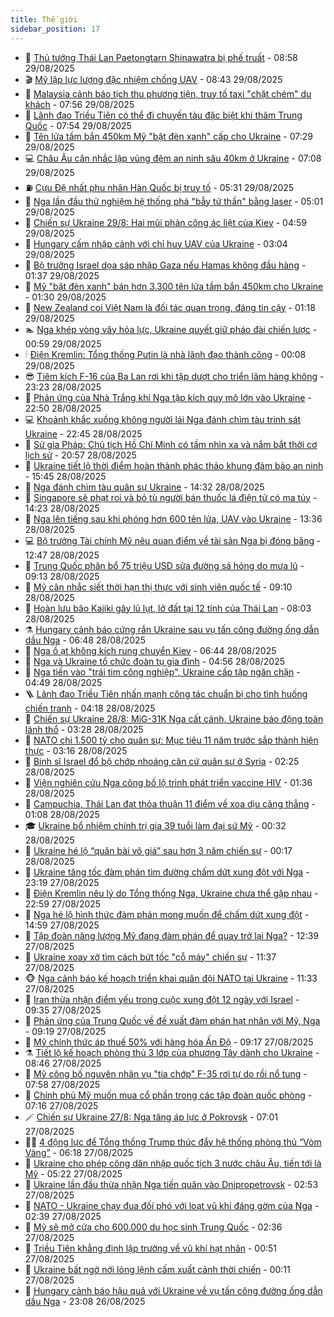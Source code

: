 ```yaml
---
title: Thế giới
sidebar_position: 17
---
```


<!-- dantri-the-gioi:START -->
- 🌋 [Thủ tướng Thái Lan Paetongtarn Shinawatra bị phế truất](https://dantri.com.vn/the-gioi/thu-tuong-thai-lan-paetongtarn-shinawatra-bi-phe-truat-20250814065235124.htm) - 08:58 29/08/2025
- 🎬 [Mỹ lập lực lượng đặc nhiệm chống UAV](https://dantri.com.vn/the-gioi/my-lap-luc-luong-dac-nhiem-chong-uav-20250829151917937.htm) - 08:43 29/08/2025
- 🧰 [Malaysia cảnh báo tịch thu phương tiện, truy tố taxi &quot;chặt chém&quot; du khách](https://dantri.com.vn/the-gioi/malaysia-canh-bao-tich-thu-phuong-tien-truy-to-taxi-chat-chem-du-khach-20250829144307380.htm) - 07:56 29/08/2025
- 🌋 [Lãnh đạo Triều Tiên có thể đi chuyến tàu đặc biệt khi thăm Trung Quốc](https://dantri.com.vn/the-gioi/lanh-dao-trieu-tien-co-the-di-chuyen-tau-dac-biet-khi-tham-trung-quoc-20250829142612953.htm) - 07:54 29/08/2025
- 🗽 [Tên lửa tầm bắn 450km Mỹ &quot;bật đèn xanh&quot; cấp cho Ukraine](https://dantri.com.vn/the-gioi/ten-lua-tam-ban-450km-my-bat-den-xanh-cap-cho-ukraine-20250829141903811.htm) - 07:29 29/08/2025
- 💻 [Châu Âu cân nhắc lập vùng đệm an ninh sâu 40km ở Ukraine](https://dantri.com.vn/the-gioi/chau-au-can-nhac-lap-vung-dem-an-ninh-sau-40km-o-ukraine-20250829140514866.htm) - 07:08 29/08/2025
- ⛽️ [Cựu Đệ nhất phu nhân Hàn Quốc bị truy tố](https://dantri.com.vn/the-gioi/cuu-de-nhat-phu-nhan-han-quoc-bi-truy-to-20250829110407265.htm) - 05:31 29/08/2025
- 🤩 [Nga lần đầu thử nghiệm hệ thống phá &quot;bẫy tử thần&quot; bằng laser](https://dantri.com.vn/the-gioi/nga-lan-dau-thu-nghiem-he-thong-pha-bay-tu-than-bang-laser-20250829111435701.htm) - 05:01 29/08/2025
- 🧐 [Chiến sự Ukraine 29/8: Hai mũi phản công ác liệt của Kiev](https://dantri.com.vn/the-gioi/chien-su-ukraine-298-hai-mui-phan-cong-ac-liet-cua-kiev-20250829113440576.htm) - 04:59 29/08/2025
- 🎊 [Hungary cấm nhập cảnh với chỉ huy UAV của Ukraine](https://dantri.com.vn/the-gioi/hungary-cam-nhap-canh-voi-chi-huy-uav-cua-ukraine-20250829094403210.htm) - 03:04 29/08/2025
- 📝 [Bộ trưởng Israel dọa sáp nhập Gaza nếu Hamas không đầu hàng](https://dantri.com.vn/the-gioi/bo-truong-israel-doa-sap-nhap-gaza-neu-hamas-khong-dau-hang-20250829081602665.htm) - 01:37 29/08/2025
- 🤡 [Mỹ &quot;bật đèn xanh&quot; bán hơn 3.300 tên lửa tầm bắn 450km cho Ukraine](https://dantri.com.vn/the-gioi/my-bat-den-xanh-ban-hon-3300-ten-lua-tam-ban-450km-cho-ukraine-20250829081107585.htm) - 01:30 29/08/2025
- 🥷 [New Zealand coi Việt Nam là đối tác quan trọng, đáng tin cậy](https://dantri.com.vn/the-gioi/new-zealand-coi-viet-nam-la-doi-tac-quan-trong-dang-tin-cay-20250829073359007.htm) - 01:18 29/08/2025
- 🏊 [Nga khép vòng vây hỏa lực, Ukraine quyết giữ pháo đài chiến lược](https://dantri.com.vn/the-gioi/nga-khep-vong-vay-hoa-luc-ukraine-quyet-giu-phao-dai-chien-luoc-20250829074953303.htm) - 00:59 29/08/2025
- 🕯 [Điện Kremlin: Tổng thống Putin là nhà lãnh đạo thành công](https://dantri.com.vn/the-gioi/dien-kremlin-tong-thong-putin-la-nha-lanh-dao-thanh-cong-20250829064610538.htm) - 00:08 29/08/2025
- 😎 [Tiêm kích F-16 của Ba Lan rơi khi tập dượt cho triển lãm hàng không](https://dantri.com.vn/the-gioi/tiem-kich-f-16-cua-ba-lan-roi-khi-tap-duot-cho-trien-lam-hang-khong-20250829055256975.htm) - 23:23 28/08/2025
- 🌈 [Phản ứng của Nhà Trắng khi Nga tập kích quy mô lớn vào Ukraine](https://dantri.com.vn/the-gioi/phan-ung-cua-nha-trang-khi-nga-tap-kich-quy-mo-lon-vao-ukraine-20250829053522356.htm) - 22:50 28/08/2025
- 💻 [Khoảnh khắc xuồng không người lái Nga đánh chìm tàu trinh sát Ukraine](https://dantri.com.vn/the-gioi/khoanh-khac-xuong-khong-nguoi-lai-nga-danh-chim-tau-trinh-sat-ukraine-20250829045250623.htm) - 22:45 28/08/2025
- 🤖 [Sử gia Pháp: Chủ tịch Hồ Chí Minh có tầm nhìn xa và nắm bắt thời cơ lịch sử](https://dantri.com.vn/the-gioi/su-gia-phap-chu-tich-ho-chi-minh-co-tam-nhin-xa-va-nam-bat-thoi-co-lich-su-20250826171459229.htm) - 20:57 28/08/2025
- 🦏 [Ukraine tiết lộ thời điểm hoàn thành phác thảo khung đảm bảo an ninh](https://dantri.com.vn/the-gioi/ukraine-tiet-lo-thoi-diem-hoan-thanh-phac-thao-khung-dam-bao-an-ninh-20250828224253699.htm) - 15:45 28/08/2025
- 🌁 [Nga đánh chìm tàu quân sự Ukraine](https://dantri.com.vn/the-gioi/nga-danh-chim-tau-quan-su-ukraine-20250828212946812.htm) - 14:32 28/08/2025
- 🐘 [Singapore sẽ phạt roi và bỏ tù người bán thuốc lá điện tử có ma túy](https://dantri.com.vn/the-gioi/singapore-se-phat-roi-va-bo-tu-nguoi-ban-thuoc-la-dien-tu-co-ma-tuy-20250828211755096.htm) - 14:23 28/08/2025
- 🥷 [Nga lên tiếng sau khi phóng hơn 600 tên lửa, UAV vào Ukraine](https://dantri.com.vn/the-gioi/nga-len-tieng-sau-khi-phong-hon-600-ten-lua-uav-vao-ukraine-20250828195652303.htm) - 13:36 28/08/2025
- 💻 [Bộ trưởng Tài chính Mỹ nêu quan điểm về tài sản Nga bị đóng băng](https://dantri.com.vn/the-gioi/bo-truong-tai-chinh-my-neu-quan-diem-ve-tai-san-nga-bi-dong-bang-20250828185411374.htm) - 12:47 28/08/2025
- 🎡 [Trung Quốc phân bổ 75 triệu USD sửa đường sá hỏng do mưa lũ](https://dantri.com.vn/the-gioi/trung-quoc-phan-bo-75-trieu-usd-sua-duong-sa-hong-do-mua-lu-20250828145806094.htm) - 09:13 28/08/2025
- 🧰 [Mỹ cân nhắc siết thời hạn thị thực với sinh viên quốc tế](https://dantri.com.vn/the-gioi/my-can-nhac-siet-thoi-han-thi-thuc-voi-sinh-vien-quoc-te-20250828155601166.htm) - 09:10 28/08/2025
- 🥸 [Hoàn lưu bão Kajiki gây lũ lụt, lở đất tại 12 tỉnh của Thái Lan](https://dantri.com.vn/the-gioi/hoan-luu-bao-kajiki-gay-lu-lut-lo-dat-tai-12-tinh-cua-thai-lan-20250828145648628.htm) - 08:03 28/08/2025
- ⚗️ [Hungary cảnh báo cứng rắn Ukraine sau vụ tấn công đường ống dẫn dầu Nga](https://dantri.com.vn/the-gioi/hungary-canh-bao-cung-ran-ukraine-sau-vu-tan-cong-duong-ong-dan-dau-nga-20250828132324668.htm) - 06:48 28/08/2025
- 🌮 [Nga ồ ạt không kích rung chuyển Kiev](https://dantri.com.vn/the-gioi/nga-o-at-khong-kich-rung-chuyen-kiev-20250828133021585.htm) - 06:44 28/08/2025
- 🎃 [Nga và Ukraine tổ chức đoàn tụ gia đình](https://dantri.com.vn/the-gioi/nga-va-ukraine-to-chuc-doan-tu-gia-dinh-20250828114851989.htm) - 04:56 28/08/2025
- 💫 [Nga tiến vào &quot;trái tim công nghiệp&quot;, Ukraine cấp tập ngăn chặn](https://dantri.com.vn/the-gioi/nga-tien-vao-trai-tim-cong-nghiep-ukraine-cap-tap-ngan-chan-20250828114054410.htm) - 04:49 28/08/2025
- 🪜 [Lãnh đạo Triều Tiên nhấn mạnh công tác chuẩn bị cho tình huống chiến tranh](https://dantri.com.vn/the-gioi/lanh-dao-trieu-tien-nhan-manh-cong-tac-chuan-bi-cho-tinh-huong-chien-tranh-20250828110831015.htm) - 04:18 28/08/2025
- 🌋 [Chiến sự Ukraine 28/8: MiG-31K Nga cất cánh, Ukraine báo động toàn lãnh thổ](https://dantri.com.vn/the-gioi/chien-su-ukraine-288-mig-31k-nga-cat-canh-ukraine-bao-dong-toan-lanh-tho-20250828090425329.htm) - 03:28 28/08/2025
- 🦏 [NATO chi 1.500 tỷ cho quân sự: Mục tiêu 11 năm trước sắp thành hiện thực](https://dantri.com.vn/the-gioi/nato-chi-1500-ty-cho-quan-su-muc-tieu-11-nam-truoc-sap-thanh-hien-thuc-20250828101351085.htm) - 03:16 28/08/2025
- 👀 [Binh sĩ Israel đổ bộ chớp nhoáng căn cứ quân sự ở Syria](https://dantri.com.vn/the-gioi/binh-si-israel-do-bo-chop-nhoang-can-cu-quan-su-o-syria-20250828091127150.htm) - 02:25 28/08/2025
- 🧰 [Viện nghiên cứu Nga công bố lộ trình phát triển vaccine HIV](https://dantri.com.vn/the-gioi/vien-nghien-cuu-nga-cong-bo-lo-trinh-phat-trien-vaccine-hiv-20250828082638057.htm) - 01:36 28/08/2025
- 🚀 [Campuchia, Thái Lan đạt thỏa thuận 11 điểm về xoa dịu căng thẳng](https://dantri.com.vn/the-gioi/campuchia-thai-lan-dat-thoa-thuan-11-diem-ve-xoa-diu-cang-thang-20250828080334375.htm) - 01:08 28/08/2025
- 🎓 [Ukraine bổ nhiệm chính trị gia 39 tuổi làm đại sứ Mỹ](https://dantri.com.vn/the-gioi/ukraine-bo-nhiem-chinh-tri-gia-39-tuoi-lam-dai-su-my-20250828072512083.htm) - 00:32 28/08/2025
- 🥸 [Ukraine hé lộ “quân bài vô giá” sau hơn 3 năm chiến sự](https://dantri.com.vn/the-gioi/ukraine-he-lo-quan-bai-vo-gia-sau-hon-3-nam-chien-su-20250828070819107.htm) - 00:17 28/08/2025
- 🦅 [Ukraine tăng tốc đàm phán tìm đường chấm dứt xung đột với Nga](https://dantri.com.vn/the-gioi/ukraine-tang-toc-dam-phan-tim-duong-cham-dut-xung-dot-voi-nga-20250828061105090.htm) - 23:19 27/08/2025
- 🤭 [Điện Kremlin nêu lý do Tổng thống Nga, Ukraine chưa thể gặp nhau](https://dantri.com.vn/the-gioi/dien-kremlin-neu-ly-do-tong-thong-nga-ukraine-chua-the-gap-nhau-20250828055249467.htm) - 22:59 27/08/2025
- 🤖 [Nga hé lộ hình thức đàm phán mong muốn để chấm dứt xung đột](https://dantri.com.vn/the-gioi/nga-he-lo-hinh-thuc-dam-phan-mong-muon-de-cham-dut-xung-dot-20250827214915167.htm) - 14:59 27/08/2025
- 🐲 [Tập đoàn năng lượng Mỹ đang đàm phán để quay trở lại Nga?](https://dantri.com.vn/the-gioi/tap-doan-nang-luong-my-dang-dam-phan-de-quay-tro-lai-nga-20250827185346969.htm) - 12:39 27/08/2025
- 🫣 [Ukraine xoay xở tìm cách bứt tốc &quot;cỗ máy&quot; chiến sự](https://dantri.com.vn/the-gioi/ukraine-xoay-xo-tim-cach-but-toc-co-may-chien-su-20250827170434158.htm) - 11:37 27/08/2025
- 🐵 [Nga cảnh báo kế hoạch triển khai quân đội NATO tại Ukraine](https://dantri.com.vn/the-gioi/nga-canh-bao-ke-hoach-trien-khai-quan-doi-nato-tai-ukraine-20250827181832750.htm) - 11:33 27/08/2025
- 🫶 [Iran thừa nhận điểm yếu trong cuộc xung đột 12 ngày với Israel](https://dantri.com.vn/the-gioi/iran-thua-nhan-diem-yeu-trong-cuoc-xung-dot-12-ngay-voi-israel-20250827162327533.htm) - 09:35 27/08/2025
- 💃 [Phản ứng của Trung Quốc về đề xuất đàm phán hạt nhân với Mỹ, Nga](https://dantri.com.vn/the-gioi/phan-ung-cua-trung-quoc-ve-de-xuat-dam-phan-hat-nhan-voi-my-nga-20250827160351432.htm) - 09:19 27/08/2025
- 💫 [Mỹ chính thức áp thuế 50% với hàng hóa Ấn Độ](https://dantri.com.vn/the-gioi/my-chinh-thuc-ap-thue-50-voi-hang-hoa-an-do-20250827153704554.htm) - 09:17 27/08/2025
- ⚗️ [Tiết lộ kế hoạch phòng thủ 3 lớp của phương Tây dành cho Ukraine](https://dantri.com.vn/the-gioi/tiet-lo-ke-hoach-phong-thu-3-lop-cua-phuong-tay-danh-cho-ukraine-20250827152557561.htm) - 08:46 27/08/2025
- 🥷 [Mỹ công bố nguyên nhân vụ &quot;tia chớp&quot; F-35 rơi tự do rồi nổ tung](https://dantri.com.vn/the-gioi/my-cong-bo-nguyen-nhan-vu-tia-chop-f-35-roi-tu-do-roi-no-tung-20250827145511850.htm) - 07:58 27/08/2025
- 🥸 [Chính phủ Mỹ muốn mua cổ phần trong các tập đoàn quốc phòng](https://dantri.com.vn/the-gioi/chinh-phu-my-muon-mua-co-phan-trong-cac-tap-doan-quoc-phong-20250827140201788.htm) - 07:16 27/08/2025
- 🪄 [Chiến sự Ukraine 27/8: Nga tăng áp lực ở Pokrovsk](https://dantri.com.vn/the-gioi/chien-su-ukraine-278-nga-tang-ap-luc-o-pokrovsk-20250827112044279.htm) - 07:01 27/08/2025
- 🧑‍💻 [4 động lực để Tổng thống Trump thúc đẩy hệ thống phòng thủ “Vòm Vàng”](https://dantri.com.vn/the-gioi/4-dong-luc-de-tong-thong-trump-thuc-day-he-thong-phong-thu-vom-vang-20250826173135444.htm) - 06:18 27/08/2025
- 🤭 [Ukraine cho phép công dân nhập quốc tịch 3 nước châu Âu, tiến tới là Mỹ](https://dantri.com.vn/the-gioi/ukraine-cho-phep-cong-dan-nhap-quoc-tich-3-nuoc-chau-au-tien-toi-la-my-20250827104242740.htm) - 05:22 27/08/2025
- 🗽 [Ukraine lần đầu thừa nhận Nga tiến quân vào Dnipropetrovsk](https://dantri.com.vn/the-gioi/ukraine-lan-dau-thua-nhan-nga-tien-quan-vao-dnipropetrovsk-20250827092917467.htm) - 02:53 27/08/2025
- 🤖 [NATO - Ukraine chạy đua đối phó với loạt vũ khí đáng gờm của Nga](https://dantri.com.vn/the-gioi/nato-ukraine-chay-dua-doi-pho-voi-loat-vu-khi-dang-gom-cua-nga-20250827085233415.htm) - 02:39 27/08/2025
- 🌈 [Mỹ sẽ mở cửa cho 600.000 du học sinh Trung Quốc](https://dantri.com.vn/the-gioi/my-se-mo-cua-cho-600000-du-hoc-sinh-trung-quoc-20250827084257430.htm) - 02:36 27/08/2025
- 🤩 [Triều Tiên khẳng định lập trường về vũ khí hạt nhân](https://dantri.com.vn/the-gioi/trieu-tien-khang-dinh-lap-truong-ve-vu-khi-hat-nhan-20250827070924434.htm) - 00:51 27/08/2025
- 🤗 [Ukraine bất ngờ nới lỏng lệnh cấm xuất cảnh thời chiến](https://dantri.com.vn/the-gioi/ukraine-bat-ngo-noi-long-lenh-cam-xuat-canh-thoi-chien-20250827070808532.htm) - 00:11 27/08/2025
- 🙉 [Hungary cảnh báo hậu quả với Ukraine về vụ tấn công đường ống dẫn dầu Nga](https://dantri.com.vn/the-gioi/hungary-canh-bao-hau-qua-voi-ukraine-ve-vu-tan-cong-duong-ong-dan-dau-nga-20250827060625500.htm) - 23:08 26/08/2025<!-- dantri-the-gioi:END -->
